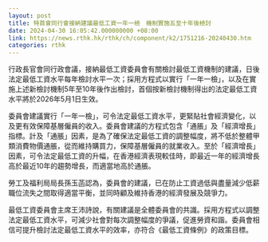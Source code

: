 ```yaml
---
layout: post
title: 特首會同行會接納建議最低工資一年一檢　機制實施五至十年後檢討
date: 2024-04-30 16:05:42.000000000 +08:00
link: https://news.rthk.hk/rthk/ch/component/k2/1751216-20240430.htm
categories: rthk
---
```


行政長官會同行政會議，接納最低工資委員會有關檢討最低工資機制的建議，日後法定最低工資水平每年檢討水平一次；採用方程式以實行「一年一檢」，以及在實施上述新檢討機制5年至10年後作出檢討，首個按新檢討機制得出的法定最低工資水平將於2026年5月1日生效。

委員會建議實行「一年一檢」，可令法定最低工資水平，更緊貼社會經濟變化，以及更有效保障基層僱員的收入。委員會建議的方程式包含「通脹」及「經濟增長」指標。計及「通脹」因素，是為了確保法定最低工資的調整幅度，將不低於整體甲類消費物價通脹，從而維持購買力，保障基層僱員的就業收入。至於「經濟增長」因素，可令法定最低工資的升幅，在香港經濟表現較佳時，即最近一年的經濟增長高於最近10年的趨勢增長，而適當地高於通脹。

勞工及福利局局長孫玉菡認為，委員會的建議，已在防止工資過低與盡量減少低薪職位流失之間取得適當平衡，並同時顧及維持香港的經濟發展及競爭力。

最低工資委員會主席王沛詩說，有關建議是全體委員會的共識。採用方程式以調整法定最低工資水平，可減少社會對每次調整幅度的爭議，促進勞資和諧。委員會相信可提升檢討法定最低工資水平的效率，亦符合《最低工資條例》的政策目標。
